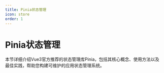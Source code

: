 ```yaml
---
title: Pinia状态管理
icon: store
order: 1
---
```


# Pinia状态管理

本节详细介绍Vue3官方推荐的状态管理库Pinia，包括其核心概念、使用方法以及最佳实践，帮助您构建可维护的应用状态管理系统。
